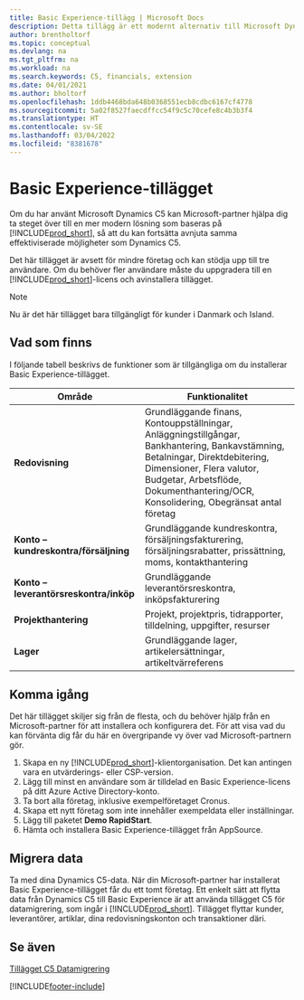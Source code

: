 ```yaml
---
title: Basic Experience-tillägg | Microsoft Docs
description: Detta tillägg är ett modernt alternativ till Microsoft Dynamics C5.
author: brentholtorf
ms.topic: conceptual
ms.devlang: na
ms.tgt_pltfrm: na
ms.workload: na
ms.search.keywords: C5, financials, extension
ms.date: 04/01/2021
ms.author: bholtorf
ms.openlocfilehash: 1ddb4468bda648b0368551ecb8cdbc6167cf4778
ms.sourcegitcommit: 5a02f8527faecdffcc54f9c5c70cefe8c4b3b3f4
ms.translationtype: HT
ms.contentlocale: sv-SE
ms.lasthandoff: 03/04/2022
ms.locfileid: "8381678"
---
```

# <a name="the-basic-experience-extension"></a>Basic Experience-tillägget
Om du har använt Microsoft Dynamics C5 kan Microsoft-partner hjälpa dig ta steget över till en mer modern lösning som baseras på [!INCLUDE[prod_short](includes/prod_short.md)], så att du kan fortsätta avnjuta samma effektiviserade möjligheter som Dynamics C5.

Det här tillägget är avsett för mindre företag och kan stödja upp till tre användare. Om du behöver fler användare måste du uppgradera till en [!INCLUDE[prod_short](includes/prod_short.md)]-licens och avinstallera tillägget.

> [!NOTE]
> Nu är det här tillägget bara tillgängligt för kunder i Danmark och Island. 

## <a name="whats-available"></a>Vad som finns
I följande tabell beskrivs de funktioner som är tillgängliga om du installerar Basic Experience-tillägget.

|Område  |Funktionalitet  |
|---------|---------|
|**Redovisning** |Grundläggande finans, Kontouppställningar, Anläggningstillgångar, Bankhantering, Bankavstämning, Betalningar, Direktdebitering, Dimensioner, Flera valutor, Budgetar, Arbetsflöde, Dokumenthantering/OCR, Konsolidering, Obegränsat antal företag|
|**Konto – kundreskontra/försäljning** |Grundläggande kundreskontra, försäljningsfakturering, försäljningsrabatter, prissättning, moms, kontakthantering |
|**Konto – leverantörsreskontra/inköp** |Grundläggande leverantörsreskontra, inköpsfakturering |
|**Projekthantering** |Projekt, projektpris, tidrapporter, tilldelning, uppgifter, resurser |
|**Lager** |Grundläggande lager, artikelersättningar, artikeltvärreferens |

## <a name="getting-started"></a>Komma igång
Det här tillägget skiljer sig från de flesta, och du behöver hjälp från en Microsoft-partner för att installera och konfigurera det. För att visa vad du kan förvänta dig får du här en övergripande vy över vad Microsoft-partnern gör.

1. Skapa en ny [!INCLUDE[prod_short](includes/prod_short.md)]-klientorganisation. Det kan antingen vara en utvärderings- eller CSP-version.
2. Lägg till minst en användare som är tilldelad en Basic Experience-licens på ditt Azure Active Directory-konto.
3. Ta bort alla företag, inklusive exempelföretaget Cronus.
4. Skapa ett nytt företag som inte innehåller exempeldata eller inställningar.
5. Lägg till paketet **Demo RapidStart**. <!--what does the pockage contain?-->
6. Hämta och installera Basic Experience-tillägget från AppSource.

## <a name="migrating-data"></a>Migrera data
Ta med dina Dynamics C5-data. När din Microsoft-partner har installerat Basic Experience-tillägget får du ett tomt företag. Ett enkelt sätt att flytta data från Dynamics C5 till Basic Experience är att använda tillägget C5 för datamigrering, som ingår i [!INCLUDE[prod_short](includes/prod_short.md)]. Tillägget flyttar kunder, leverantörer, artiklar, dina redovisningskonton och transaktioner däri.

## <a name="see-also"></a>Se även
[Tillägget C5 Datamigrering](ui-extensions-c5-data-migration.md)

[!INCLUDE[footer-include](includes/footer-banner.md)]